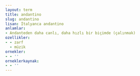 ```yaml
---
layout: term
title: andantino
slug: andantino
lisan: İtalyanca andantino
anlamlar:
- Andanteden daha canlı, daha hızlı bir biçimde (çalınmak)
ozellikler:
- - zarf
  - müzik
ornekler:
- - ''
orneklerkaynak:
- - ''
---
```

